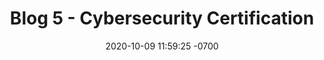 ---
layout: post
title:  "Blog 5 - Cybersecurity Certification"
date:   2020-10-09 11:59:25 -0700
categories: jekyll blogs
auther: "Namtae"
---